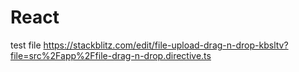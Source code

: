 # React
test file
https://stackblitz.com/edit/file-upload-drag-n-drop-kbsltv?file=src%2Fapp%2Ffile-drag-n-drop.directive.ts
